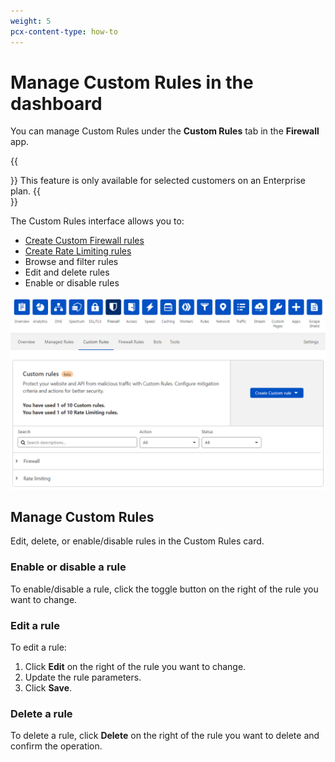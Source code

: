 ```yaml
---
weight: 5
pcx-content-type: how-to
---
```


# Manage Custom Rules in the dashboard

You can manage Custom Rules under the **Custom Rules** tab in the **Firewall** app.

{{<Aside type="warning" header="Important">}}
This feature is only available for selected customers on an Enterprise plan.
{{</Aside>}}

The Custom Rules interface allows you to:

- [Create Custom Firewall rules](/custom-rules/custom-firewall/create-dashboard)
- [Create Rate Limiting rules](/custom-rules/rate-limiting/create-dashboard)
- Browse and filter rules
- Edit and delete rules
- Enable or disable rules

![Custom Rules tab](../images/custom-rules/custom-rules-tab.png)

## Manage Custom Rules

Edit, delete, or enable/disable rules in the Custom Rules card.

### Enable or disable a rule

To enable/disable a rule, click the toggle button on the right of the rule you want to change.

### Edit a rule

To edit a rule:

1. Click **Edit** on the right of the rule you want to change.
1. Update the rule parameters.
1. Click **Save**.

### Delete a rule

To delete a rule, click **Delete** on the right of the rule you want to delete and confirm the operation.
